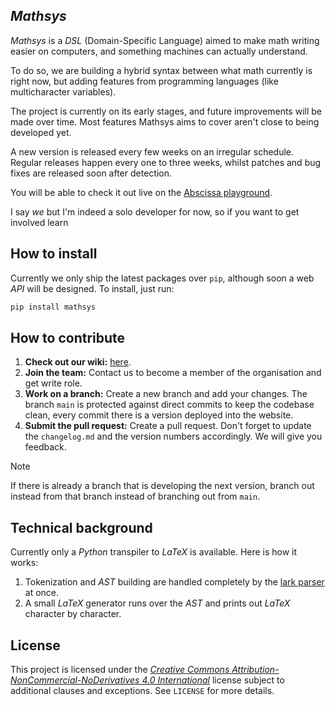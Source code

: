 ## *Mathsys*
*Mathsys* is a *DSL* (Domain-Specific Language) aimed to make math writing easier on computers, and something machines can actually understand.

To do so, we are building a hybrid syntax between what math currently is right now, but adding features from programming languages (like multicharacter variables).

The project is currently on its early stages, and future improvements will be made over time. Most features Mathsys aims to cover aren't close to being developed yet.

A new version is released every few weeks on an irregular schedule. Regular releases happen every one to three weeks, whilst patches and bug fixes are released soon after detection.

You will be able to check it out live on the [Abscissa playground](https://abscissa.eu/playground).

I say *we* but I'm indeed a solo developer for now, so if you want to get involved learn

## How to install
Currently we only ship the latest packages over `pip`, although soon a web *API* will be designed. To install, just run:
```sh
pip install mathsys
```

## How to contribute
1. **Check out our wiki:** [here](https://github.com/abscissa-math/mathsys/wiki).
2. **Join the team:** Contact us to become a member of the organisation and get write role.
3. **Work on a branch:** Create a new branch and add your changes. The branch `main` is protected against direct commits to keep the codebase clean, every commit there is a version deployed into the website.
4. **Submit the pull request:** Create a pull request. Don't forget to update the `changelog.md` and the version numbers accordingly. We will give you feedback.

> [!NOTE]
> If there is already a branch that is developing the next version, branch out instead from that branch instead of branching out from `main`.

## Technical background
Currently only a *Python* transpiler to *LaTeX* is available. Here is how it works:
1. Tokenization and *AST* building are handled completely by the [lark parser](https://github.com/lark-parser/lark) at once.
2. A small *LaTeX* generator runs over the *AST* and prints out *LaTeX* character by character.

## License
This project is licensed under the [*Creative Commons Attribution-NonCommercial-NoDerivatives 4.0 International*](https://creativecommons.org/licenses/by-nc-nd/4.0/) license subject to additional clauses and exceptions. See `LICENSE` for more details.